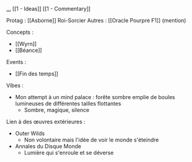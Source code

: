 [...](https://docs.google.com/document/d/1obhG3aaei0bgD-mK0OhQBNy6ct2OSOTNDREoYEZXKNA/edit?usp=drive_link)
[[1 - Ideas]]
[[1 - Commentary]]

Protag : [[Asborne]] Roi-Sorcier
Autres : [[Oracle Pourpre F1]] (mention)

Concepts :
- [[Wyrn]]
- [[Béance]]

Events :
- [[Fin des temps]]

Vibes :
- Mon attempt à un mind palace : forête sombre emplie de boules lumineuses de différentes tailles flottantes
	- Sombre, magique, silence

Lien à des œuvres extérieures :
- Outer Wilds
	- Non volontaire mais l'idée de voir le monde s'éteindre
- Annales du Disque Monde
	- Lumière qui s'enroule et se déverse